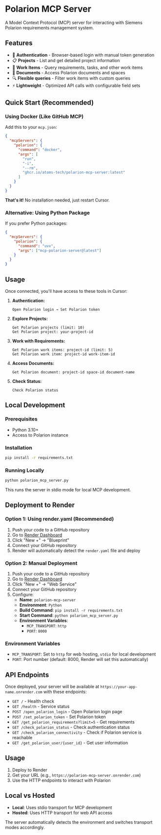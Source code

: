# Polarion MCP Server

A Model Context Protocol (MCP) server for interacting with Siemens Polarion requirements management system.

## Features

- 🔐 **Authentication** - Browser-based login with manual token generation
- 📋 **Projects** - List and get detailed project information
- 📝 **Work Items** - Query requirements, tasks, and other work items
- 📄 **Documents** - Access Polarion documents and spaces
- 🔍 **Flexible queries** - Filter work items with custom queries
- ⚡ **Lightweight** - Optimized API calls with configurable field sets

## Quick Start (Recommended)

### Using Docker (Like GitHub MCP)

Add this to your `mcp.json`:

```json
{
  "mcpServers": {
    "polarion": {
      "command": "docker",
      "args": [
        "run",
        "-i",
        "--rm",
        "ghcr.io/atoms-tech/polarion-mcp-server:latest"
      ]
    }
  }
}
```

**That's it!** No installation needed, just restart Cursor.

### Alternative: Using Python Package

If you prefer Python packages:

```json
{
  "mcpServers": {
    "polarion": {
      "command": "uvx",
      "args": ["mcp-polarion-server@latest"]
    }
  }
}
```

## Usage

Once connected, you'll have access to these tools in Cursor:

1. **Authentication:**

   ```
   Open Polarion login → Set Polarion token
   ```

2. **Explore Projects:**

   ```
   Get Polarion projects (limit: 10)
   Get Polarion project: your-project-id
   ```

3. **Work with Requirements:**

   ```
   Get Polarion work items: project-id (limit: 5)
   Get Polarion work item: project-id work-item-id
   ```

4. **Access Documents:**

   ```
   Get Polarion document: project-id space-id document-name
   ```

5. **Check Status:**
   ```
   Check Polarion status
   ```

## Local Development

### Prerequisites

- Python 3.10+
- Access to Polarion instance

### Installation

```bash
pip install -r requirements.txt
```

### Running Locally

```bash
python polarion_mcp_server.py
```

This runs the server in stdio mode for local MCP development.

## Deployment to Render

### Option 1: Using render.yaml (Recommended)

1. Push your code to a GitHub repository
2. Go to [Render Dashboard](https://dashboard.render.com/)
3. Click "New +" → "Blueprint"
4. Connect your GitHub repository
5. Render will automatically detect the `render.yaml` file and deploy

### Option 2: Manual Deployment

1. Push your code to a GitHub repository
2. Go to [Render Dashboard](https://dashboard.render.com/)
3. Click "New +" → "Web Service"
4. Connect your GitHub repository
5. Configure:
   - **Name**: `polarion-mcp-server`
   - **Environment**: `Python`
   - **Build Command**: `pip install -r requirements.txt`
   - **Start Command**: `python polarion_mcp_server.py`
   - **Environment Variables**:
     - `MCP_TRANSPORT`: `http`
     - `PORT`: `8000`

### Environment Variables

- `MCP_TRANSPORT`: Set to `http` for web hosting, `stdio` for local development
- `PORT`: Port number (default: 8000, Render will set this automatically)

## API Endpoints

Once deployed, your server will be available at `https://your-app-name.onrender.com` with these endpoints:

- `GET /` - Health check
- `GET /health` - Service status
- `POST /open_polarion_login` - Open Polarion login page
- `POST /set_polarion_token` - Set Polarion token
- `GET /get_polarion_requirements?limit=5` - Get requirements
- `GET /check_polarion_status` - Check authentication status
- `GET /check_polarion_connectivity` - Check if Polarion service is reachable
- `GET /get_polarion_user/{user_id}` - Get user information

## Usage

1. Deploy to Render
2. Get your URL (e.g., `https://polarion-mcp-server.onrender.com`)
3. Use the HTTP endpoints to interact with Polarion

## Local vs Hosted

- **Local**: Uses stdio transport for MCP development
- **Hosted**: Uses HTTP transport for web API access

The server automatically detects the environment and switches transport modes accordingly.

